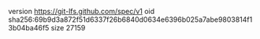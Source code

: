 version https://git-lfs.github.com/spec/v1
oid sha256:69b9d3a872f51d6337f26b6840d0634e6396b025a7abe9803814f13b04ba46f5
size 27159
